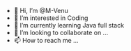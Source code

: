 - 👋 Hi, I’m @M-Venu
- 👀 I’m interested in Coding
- 🌱 I’m currently learning Java full stack 
- 💞️ I’m looking to collaborate on ...
- 📫 How to reach me ...

<!---
M-Venu/M-Venu is a ✨ special ✨ repository because its `README.md` (this file) appears on your GitHub profile.
You can click the Preview link to take a look at your changes.
--->
